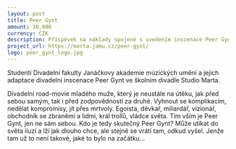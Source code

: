 ```yaml
---
layout: post
title: Peer Gynt
amount: 30,000
currency: CZK
description: Příspěvek na náklady spojené s uvedením inscenace Peer Gynt
project_url: https://marta.jamu.cz/peer-gynt/
logo: peer_gynt_logo.jpg
---
```

Studenti Divadelní fakulty Janáčkovy akademie múzických umění a jejich adaptace divadelní inscenace Peer Gynt ve školním divadle Studio Marta.

Divadelní road-movie mladého muže, který je neustále na útěku, jak před sebou samým, tak i před zodpovědností za druhé. Vyhnout se komplikacím, nedělat kompromisy, jít přes mrtvoly. Egoista, děvkař, miliardář, vizionář, obchodník se zbraněmi a lidmi, král trollů, vládce světa. Tím vším je Peer Gynt, jen ne sám sebou. Kdo je tedy skutečný Peer Gynt? Může utíkat do světa iluzí a lží jak dlouho chce, ale stejně se vrátí tam, odkud vyšel. Jenže tam už to není takové, jaké to bylo na začátku...
